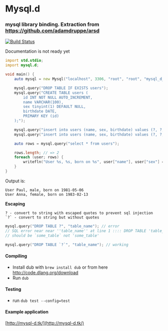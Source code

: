 # Mysql.d

### mysql library binding. Extraction from https://github.com/adamdruppe/arsd

[![Build Status](https://drone.io/github.com/Paxa/mysql.d/status.png)](https://drone.io/github.com/Paxa/mysql.d/latest)

Documentation is not ready yet

```D
import std.stdio;
import mysql.d;

void main() {
    auto mysql = new Mysql("localhost", 3306, "root", "root", "mysql_d_testing");

    mysql.query("DROP TABLE IF EXISTS users");
    mysql.query("CREATE TABLE users (
        id INT NOT NULL AUTO_INCREMENT,
        name VARCHAR(100),
        sex tinyint(1) DEFAULT NULL,
        birthdate DATE,
        PRIMARY KEY (id)
    );");

    mysql.query("insert into users (name, sex, birthdate) values (?, ?, ?);", "Paul", 1, "1981-05-06");
    mysql.query("insert into users (name, sex, birthdate) values (?, ?, ?);", "Anna", 0, "1983-02-13");

    auto rows = mysql.query("select * from users");

    rows.length; // => 2
    foreach (user; rows) {
        writefln("User %s, %s, born on %s", user["name"], user["sex"] == "1" ? "male" : "female", user["birthdate"]);
    }
}
```

Output is:
```
User Paul, male, born on 1981-05-06
User Anna, female, born on 1983-02-13
```

**Escaping**

    ? - convert to string with escaped quotes to prevent sql injection
    `?` - convert to string but without quotes

```d
mysql.query("DROP TABLE ?", "table_name"); // error
// SQL error near near ''table_name'' at line 1 :::: DROP TABLE 'table_name'
// should be `some_table` not 'some_table'

mysql.query("DROP TABLE `?`", "table_name"); // working
```

#### Compiling

* Install dub with `brew install dub` or from here http://code.dlang.org/download
* Run `dub`

#### Testing

* run `dub test --config=test`

#### Example application

[http://mysql-d.tk/](http://mysql-d.tk/)
